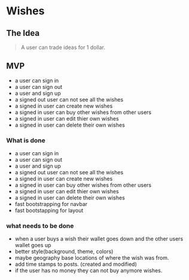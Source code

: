 # Wishes
## The Idea
> A user can trade ideas for 1 dollar. 

## MVP
- a user can sign in
- a user can sign out
- a user and sign up
- a signed out user can not see all the wishes
- a signed in user can create new wishes
- a signed in user can buy other wishes from other users
- a signed in user can edit thier own wishes
- a signed in user can delete their own wishes


### What is done
- a user can sign in
- a user can sign out
- a user and sign up
- a signed out user can not see all the wishes
- a signed in user can create new wishes
- a signed in user can buy other wishes from other users
- a signed in user can edit thier own wishes
- a signed in user can delete their own wishes
- fast bootstrapping for navbar
- fast bootstapping for layout


### what needs to be done
- when a user buys a wish their wallet goes down and the other users wallet goes up
- better style(background, theme, colors)
- maybe geography base locations of where the wish was from.
- add time stamps to posts. (created and modified)
- if the user has no money they can not buy anymore wishes. 

